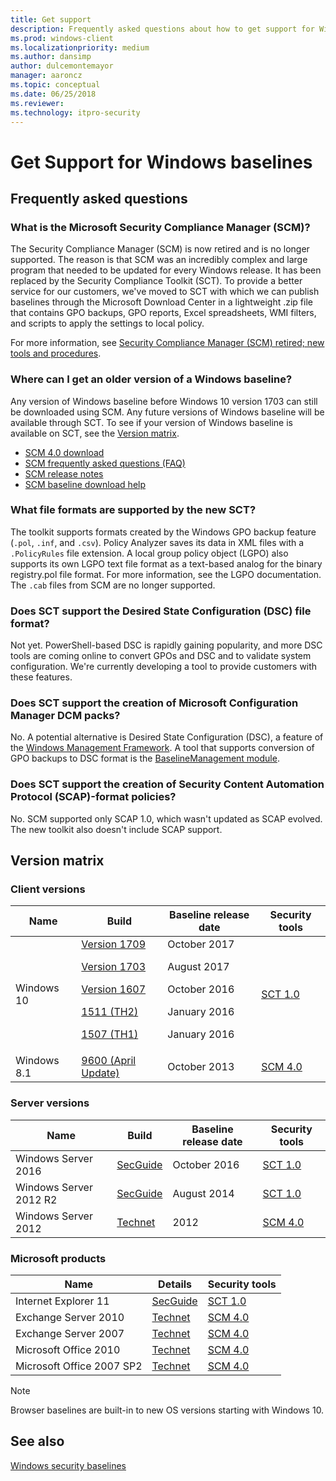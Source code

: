 ```yaml
---
title: Get support
description: Frequently asked questions about how to get support for Windows baselines and the Security Compliance Toolkit (SCT).
ms.prod: windows-client
ms.localizationpriority: medium
ms.author: dansimp
author: dulcemontemayor
manager: aaroncz
ms.topic: conceptual
ms.date: 06/25/2018
ms.reviewer: 
ms.technology: itpro-security
---
```


# Get Support for Windows baselines

## Frequently asked questions

### What is the Microsoft Security Compliance Manager (SCM)?

The Security Compliance Manager (SCM) is now retired and is no longer supported. The reason is that SCM was an incredibly complex and large program that needed to be updated for every Windows release. It has been replaced by the Security Compliance Toolkit (SCT). To provide a better service for our customers, we've moved to SCT with which we can publish baselines through the Microsoft Download Center in a lightweight .zip file that contains GPO backups, GPO reports, Excel spreadsheets, WMI filters, and scripts to apply the settings to local policy.

For more information, see [Security Compliance Manager (SCM) retired; new tools and procedures](/archive/blogs/secguide/security-compliance-manager-scm-retired-new-tools-and-procedures).

### Where can I get an older version of a Windows baseline?

Any version of Windows baseline before Windows 10 version 1703 can still be downloaded using SCM. Any future versions of Windows baseline will be available through SCT. To see if your version of Windows baseline is available on SCT, see the [Version matrix](#version-matrix).

- [SCM 4.0 download](https://www.microsoft.com/download/details.aspx?id=53353)
- [SCM frequently asked questions (FAQ)](https://social.technet.microsoft.com/wiki/contents/articles/1836.microsoft-security-compliance-manager-scm-frequently-asked-questions-faq.aspx)
- [SCM release notes](https://social.technet.microsoft.com/wiki/contents/articles/1864.microsoft-security-compliance-manager-scm-release-notes.aspx)
- [SCM baseline download help](https://social.technet.microsoft.com/wiki/contents/articles/1865.microsoft-security-compliance-manager-scm-baseline-download-help.aspx)

### What file formats are supported by the new SCT?

The toolkit supports formats created by the Windows GPO backup feature (`.pol`, `.inf`, and `.csv`). Policy Analyzer saves its data in XML files with a `.PolicyRules` file extension. A local group policy object (LGPO) also supports its own LGPO text file format as a text-based analog for the binary registry.pol file format. For more information, see the LGPO documentation. The `.cab` files from SCM are no longer supported.

### Does SCT support the Desired State Configuration (DSC) file format?

Not yet. PowerShell-based DSC is rapidly gaining popularity, and more DSC tools are coming online to convert GPOs and DSC and to validate system configuration. We're currently developing a tool to provide customers with these features.

### Does SCT support the creation of Microsoft Configuration Manager DCM packs?

No. A potential alternative is Desired State Configuration (DSC), a feature of the [Windows Management Framework](https://www.microsoft.com/download/details.aspx?id=54616). A tool that supports conversion of GPO backups to DSC format is the [BaselineManagement module](https://github.com/Microsoft/BaselineManagement).

### Does SCT support the creation of Security Content Automation Protocol (SCAP)-format policies?

No. SCM supported only SCAP 1.0, which wasn't updated as SCAP evolved. The new toolkit also doesn't include SCAP support.

## Version matrix

### Client versions

| Name | Build | Baseline release date | Security tools |
|---|---|---|---|
| Windows 10 | [Version 1709](/archive/blogs/secguide/security-baseline-for-windows-10-fall-creators-update-v1709-draft) <p> [Version 1703](/archive/blogs/secguide/security-baseline-for-windows-10-creators-update-v1703-final) <p>[Version 1607](/archive/blogs/secguide/security-baseline-for-windows-10-v1607-anniversary-edition-and-windows-server-2016) <p>[1511 (TH2)](/archive/blogs/secguide/security-baseline-for-windows-10-v1511-threshold-2-final) <p>[1507 (TH1)](/archive/blogs/secguide/security-baseline-for-windows-10-v1507-build-10240-th1-ltsb-update)| October 2017 <p>August 2017 <p>October 2016 <p>January 2016<p> January 2016 |[SCT 1.0](https://www.microsoft.com/download/details.aspx?id=55319) |
| Windows 8.1 |[9600 (April Update)](/archive/blogs/secguide/security-baselines-for-windows-8-1-windows-server-2012-r2-and-internet-explorer-11-final)| October 2013| [SCM 4.0](https://www.microsoft.com/download/details.aspx?id=53353) |

### Server versions

| Name | Build | Baseline release date | Security tools |
|---|---|---|---|
|Windows Server 2016 | [SecGuide](/archive/blogs/secguide/security-baseline-for-windows-10-v1607-anniversary-edition-and-windows-server-2016) |October 2016 |[SCT 1.0](https://www.microsoft.com/download/details.aspx?id=55319) |
|Windows Server 2012 R2|[SecGuide](/archive/blogs/secguide/security-baseline-for-windows-10-v1607-anniversary-edition-and-windows-server-2016)|August 2014 | [SCT 1.0](https://www.microsoft.com/download/details.aspx?id=55319)|
|Windows Server 2012|[Technet](/previous-versions/tn-archive/jj898542(v=technet.10)) |2012| [SCM 4.0](https://www.microsoft.com/download/details.aspx?id=53353) |

### Microsoft products

| Name | Details | Security tools |
|--|--|--|
| Internet Explorer 11 | [SecGuide](/archive/blogs/secguide/security-baselines-for-windows-8-1-windows-server-2012-r2-and-internet-explorer-11-final) | [SCT 1.0](https://www.microsoft.com/download/details.aspx?id=55319) |
| Exchange Server 2010 | [Technet](/previous-versions/tn-archive/hh913521(v=technet.10)) | [SCM 4.0](https://www.microsoft.com/download/details.aspx?id=53353) |
| Exchange Server 2007 | [Technet](/previous-versions/tn-archive/hh913520(v=technet.10)) | [SCM 4.0](https://www.microsoft.com/download/details.aspx?id=53353) |
| Microsoft Office 2010 | [Technet](/previous-versions/tn-archive/gg288965(v=technet.10)) | [SCM 4.0](https://www.microsoft.com/download/details.aspx?id=53353) |
| Microsoft Office 2007 SP2 | [Technet](/previous-versions/tn-archive/cc500475(v=technet.10)) | [SCM 4.0](https://www.microsoft.com/download/details.aspx?id=53353) |

> [!NOTE]
> Browser baselines are built-in to new OS versions starting with Windows 10.

## See also

[Windows security baselines](windows-security-baselines.md)
